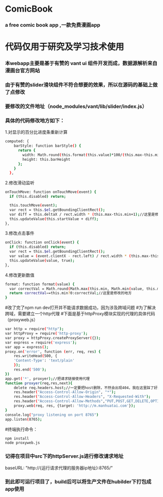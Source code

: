# ComicBook
### a free comic book app  ,一款免费漫画app

# 代码仅用于研究及学习技术使用  
### 本webapp主要是基于有赞的 vant ui 组件开发而成，数据源解析来自漫画台官方网站  
### 由于有赞的slider滑块组件不符合想要的效果，所以在源码的基础上做了点修改  
### 要修改的文件地址（node_modules/vant/lib/slider/index.js）  
### 具体的代码修改地方如下：  

1.对显示的百分比进度条重新计算  
```sh
computed: {
    barStyle: function barStyle() {
      return {
        width: Math.round(this.format(this.value)*100/(this.max-this.min+1)) + '%',//这里是修改的地方
        height: this.barHeight
      };
    }
  },
```

2.修改滑动监听
```sh
onTouchMove: function onTouchMove(event) {
  if (this.disabled) return;

  this.touchMove(event);
  var rect = this.$el.getBoundingClientRect();
  var diff = this.deltaX / rect.width * (this.max-this.min+1);//这里是修改的地方
  this.updateValue(this.startValue + diff);
},
```

3.修改点击事件
```sh
onClick: function onClick(event) {
  if (this.disabled) return;
  var rect = this.$el.getBoundingClientRect();
  var value = (event.clientX - rect.left) / rect.width * (this.max-this.min+1);//这里是修改的地方
  this.updateValue(value, true);
},
```
    
4.修改更新数值
```sh
format: function format(value) {
  var correctVal = Math.round(Math.max(this.min, Math.min(value, this.max)) / this.step) * this.step;//这里是修改的地方
  return correctVal==this.min?0:correctVal;//这里是修改的地方
}
```
#改了完了npm run dev打开并不能请求数据成功，因为涉及跨域问题
#为了解决跨域，需要建立一个http代理
#下面是基于httpProxy模块实现的代理的具体代码（proxyweb.js）
```sh
var http = require("http");
var httpProxy = require('http-proxy'); 
var proxy = httpProxy.createProxyServer({});
var express = require('express');
var app = express();
proxy.on('error', function (err, req, res) { 
    res.writeHead(500, { 
	'Content-Type': 'text/plain' 
    }); 
    res.end('500');
})  
app.get('*', proxyer);//把请求链接使用代理
function proxyer(req,res,next){
	delete req.headers.host;//一定要把host删除，不然会出现404，我在这里踩了好久的坑！
    res.header("Access-Control-Allow-Origin", "*");
    res.header("Access-Control-Allow-Headers", "X-Requested-With");
    res.header("Access-Control-Allow-Methods","PUT,POST,GET,DELETE,OPTIONS");
    proxy.web(req, res, {target: 'http://m.manhuatai.com'});
}
console.log("proxy listening on port 8765") 
app.listen(8765);
```
#终端执行命令：
```sh
npm install
node proxyweb.js
```
### 记得在项目中src下的httpServer.js进行修改请求地址
baseURL: "http://{运行请求代理的服务器ip地址}:8765/"
### 到此即可运行项目了，build后可以将生产文件在hubilder下打包成app使用

